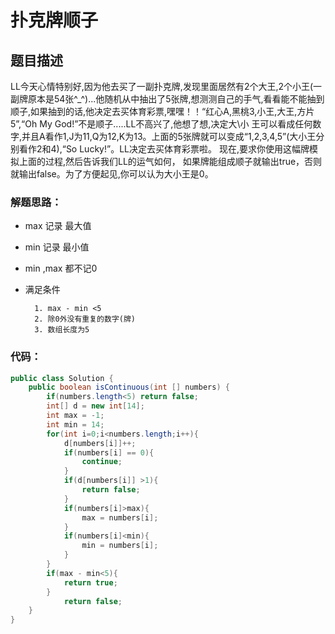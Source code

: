 # 扑克牌顺子

## 题目描述
LL今天心情特别好,因为他去买了一副扑克牌,发现里面居然有2个大王,2个小王(一副牌原本是54张^_^)...他随机从中抽出了5张牌,想测测自己的手气,看看能不能抽到顺子,如果抽到的话,他决定去买体育彩票,嘿嘿！！“红心A,黑桃3,小王,大王,方片5”,“Oh My God!”不是顺子.....LL不高兴了,他想了想,决定大\小 王可以看成任何数字,并且A看作1,J为11,Q为12,K为13。上面的5张牌就可以变成“1,2,3,4,5”(大小王分别看作2和4),“So Lucky!”。LL决定去买体育彩票啦。 现在,要求你使用这幅牌模拟上面的过程,然后告诉我们LL的运气如何， 如果牌能组成顺子就输出true，否则就输出false。为了方便起见,你可以认为大小王是0。

### 解题思路：

+ max 记录 最大值
+ min 记录  最小值
+ min ,max 都不记0
+ 满足条件

        1. max - min <5
        2. 除0外没有重复的数字(牌)
        3. 数组长度为5


### 代码：


```java
public class Solution {
    public boolean isContinuous(int [] numbers) {
        if(numbers.length<5) return false;
        int[] d = new int[14];
        int max = -1;
        int min = 14;
        for(int i=0;i<numbers.length;i++){
            d[numbers[i]]++;
            if(numbers[i] == 0){
                continue;
            }
            if(d[numbers[i]] >1){
                return false;
            }
            if(numbers[i]>max){
                max = numbers[i];
            }
            if(numbers[i]<min){
                min = numbers[i];
            }
        }
        if(max - min<5){
            return true;
        }
            return false;
    }
}

```